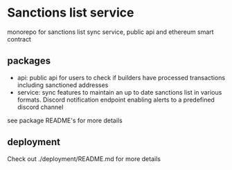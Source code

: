 # Sanctions list service

monorepo for sanctions list sync service, public api and ethereum smart contract

## packages

- api: public api for users to check if builders have processed transactions including sanctioned addresses
- service: sync features to maintain an up to date sanctions list in various formats. Discord notification endpoint enabling alerts to a predefined discord channel

see package README's for more details

## deployment

Check out ./deployment/README.md for more details
